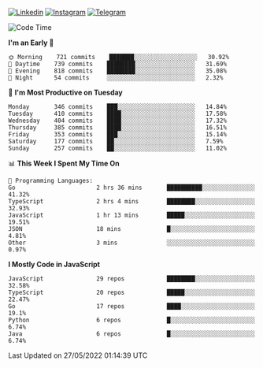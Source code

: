 [![Linkedin](https://img.shields.io/badge/-Archie-blue?style=flat-square&labelColor=gray&logo=Linkedin&logoColor=white&link=https://www.linkedin.com/in/archisdi)](https://www.linkedin.com/in/archisdi)
[![Instagram](https://img.shields.io/badge/-@archisdi-orange?style=flat-square&labelColor=gray&logo=Instagram&logoColor=white&link=https://www.instagram.com/archisdi)](https://www.instagram.com/archisdi)
[![Telegram](https://img.shields.io/badge/-aai-informational?style=flat-square&labelColor=gray&logo=telegram&logoColor=white&link=https://t.me/archisdi)](https://t.me/archisdi)

<!--START_SECTION:waka-->
![Code Time](http://img.shields.io/badge/Code%20Time-0%20secs-blue)

**I'm an Early 🐤** 

```text
🌞 Morning    721 commits    ███████░░░░░░░░░░░░░░░░░░   30.92% 
🌆 Daytime    739 commits    ████████░░░░░░░░░░░░░░░░░   31.69% 
🌃 Evening    818 commits    ████████░░░░░░░░░░░░░░░░░   35.08% 
🌙 Night      54 commits     ░░░░░░░░░░░░░░░░░░░░░░░░░   2.32%

```
📅 **I'm Most Productive on Tuesday** 

```text
Monday       346 commits    ███░░░░░░░░░░░░░░░░░░░░░░   14.84% 
Tuesday      410 commits    ████░░░░░░░░░░░░░░░░░░░░░   17.58% 
Wednesday    404 commits    ████░░░░░░░░░░░░░░░░░░░░░   17.32% 
Thursday     385 commits    ████░░░░░░░░░░░░░░░░░░░░░   16.51% 
Friday       353 commits    ███░░░░░░░░░░░░░░░░░░░░░░   15.14% 
Saturday     177 commits    ██░░░░░░░░░░░░░░░░░░░░░░░   7.59% 
Sunday       257 commits    ██░░░░░░░░░░░░░░░░░░░░░░░   11.02%

```


📊 **This Week I Spent My Time On** 

```text
💬 Programming Languages: 
Go                       2 hrs 36 mins       ██████████░░░░░░░░░░░░░░░   41.32% 
TypeScript               2 hrs 4 mins        ████████░░░░░░░░░░░░░░░░░   32.93% 
JavaScript               1 hr 13 mins        █████░░░░░░░░░░░░░░░░░░░░   19.51% 
JSON                     18 mins             █░░░░░░░░░░░░░░░░░░░░░░░░   4.81% 
Other                    3 mins              ░░░░░░░░░░░░░░░░░░░░░░░░░   0.97%

```

**I Mostly Code in JavaScript** 

```text
JavaScript               29 repos            ████████░░░░░░░░░░░░░░░░░   32.58% 
TypeScript               20 repos            █████░░░░░░░░░░░░░░░░░░░░   22.47% 
Go                       17 repos            ████░░░░░░░░░░░░░░░░░░░░░   19.1% 
Python                   6 repos             █░░░░░░░░░░░░░░░░░░░░░░░░   6.74% 
Java                     6 repos             █░░░░░░░░░░░░░░░░░░░░░░░░   6.74%

```



 Last Updated on 27/05/2022 01:14:39 UTC
<!--END_SECTION:waka-->